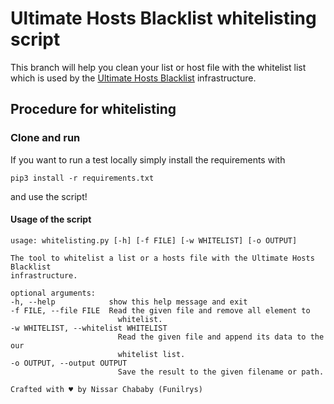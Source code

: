 # Ultimate Hosts Blacklist whitelisting script

This branch will help you clean your list or host file with the whitelist list which is used by the [Ultimate Hosts Blacklist](https://github.com/mitchellkrogza/Ultimate.Hosts.Blacklist) infrastructure.


## Procedure for whitelisting

### Clone and run

If you want to run a test locally simply install the requirements with

    pip3 install -r requirements.txt

and use the script!

#### Usage of the script

    usage: whitelisting.py [-h] [-f FILE] [-w WHITELIST] [-o OUTPUT]

    The tool to whitelist a list or a hosts file with the Ultimate Hosts Blacklist
    infrastructure.

    optional arguments:
    -h, --help            show this help message and exit
    -f FILE, --file FILE  Read the given file and remove all element to
                            whitelist.
    -w WHITELIST, --whitelist WHITELIST
                            Read the given file and append its data to the our
                            whitelist list.
    -o OUTPUT, --output OUTPUT
                            Save the result to the given filename or path.

    Crafted with ♥ by Nissar Chababy (Funilrys)

